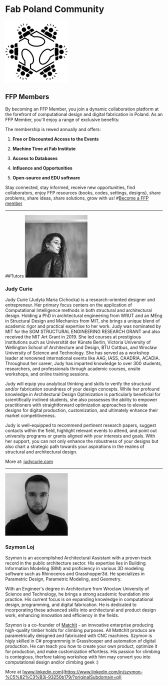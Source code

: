 # Fab Poland Community
![](../assets/about/FabPoland-icon.png)
## FFP Members

By becoming an FFP Member, you join a dynamic collaboration platform at the forefront of computational design and digital fabrication in Poland. As an FFP Member, you'll enjoy a range of exclusive benefits:


The membership is rewed annually and offers:

1. **Free or Discounted Access to the Events**

2. **Machine Time at Fab Institute**

3. **Access to Databases**

4. **Influence and Opportunities**

5. **Open-source and EDU software**



Stay connected, stay informed, receive new opportunities, find collaborators, enjoy FFP resources (books, codes, settings, designs), share problems, share ideas, share solutions, grow with us!
#[Become a FFP member](../about/membership.md)
_______________

##Tutors
![](../assets/about/judycurie200.jpg)

### **Judy Curie**

Judy Curie (Judyta Maria Cichocka) is a research-oriented designer and entrepreneur. Her primary focus centers on the application of Computational Intelligence methods in both structural and architectural design. Holding a PhD in architectural engineering from WRUT and an MEng in Structural Design and Mechanics from MIT, she brings a unique blend of academic rigor and practical expertise to her work. Judy was nominated by MIT for the SOM STRUCTURAL ENGINEERING RESEARCH GRANT  and also received the MIT Art Grant in 2019. She led courses at prestigious institutions such as Universität der Künste Berlin, Victoria University of Wellington School of Architecture and Design, BTU Cottbus, and Wroclaw University of Science and Technology. She has served as a workshop leader at renowned international events like AAG, IASS, CAADRIA, ACADIA.  Throughout her career, Judy has imparted knowledge to over 300 students, researchers, and professionals through academic courses, onsite workshops, and online training sessions.

Judy  will equip you analytical thinking and skills to verify the structural and/or fabrication soundness of your design concepts. While her profound knowledge in Architectural Design Optimization is particularly beneficial for scientifically inclined students, she also possesses the ability to empower practitioners with straightforward optimization approaches to elevate designs for digital production, customization, and ultimately enhance their market competitiveness.

Judy is well-equipped to recommend pertinent research papers, suggest contacts within the field, highlight relevant events to attend, and point out university programs or grants aligned with your interests and goals. With her support, you can not only enhance the robustness of your designs but also chart a strategic path towards your aspirations in the realms of structural and architectural design.




More at: [judycurie.com](https://judycurie.com/)

_____________________________

![](../assets/about/szymon.jpg)
### **Szymon Loj**

Szymon is an accomplished Architectural Assistant with a proven track record in the public architecture sector. His expertise lies in Building Information Modeling (BIM) and proficiency in various 3D modeling software such as Rhinoceros and Grasshopper3d. He specializes in Parametric Design, Parametric Modeling, and Geometry.

With an Engineer's degree in Architecture from Wroclaw University of Science and Technology, he brings a strong academic foundation into practice. His current focus is on expanding knowledge in computational design, programming, and digital fabrication. He is dedicated to incorporating these advanced skills into architectural and product design work, enhancing innovation and efficiency in the fields.

Szymon is a co-founder of [MatchIt](https://matchitholds.wixsite.com/matchit/holds) - an innvoative enterprise producing high-quality timber holds for climbing purposes. All MattchIt producs are parametrically deisgned and fabricated with CNC machines. Szymon is higly skilled in C# programmnig in Grasshooper and automation of digital production. He can teach you how to create your own product, optimize it for production, and make customization effortless. His passion for climbing is contegious, therfore taking workshop with him may convert you into computational design and/or climbing geek :)


More at [www.linkedin.com](https://www.linkedin.com/in/szymon-%C5%82%C3%B3j-93250b179/?originalSubdomain=pl)
